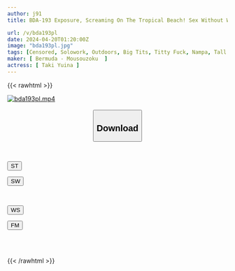 ```yaml
---
author: j91
title: BDA-193 Exposure, Screaming On The Tropical Beach! Sex Without Worrying About People Watching Yuina Taki

url: /v/bda193pl
date: 2024-04-20T01:20:00Z
image: "bda193pl.jpg"
tags: [Censored, Solowork, Outdoors, Big Tits, Titty Fuck, Nampa, Tall	]
maker: [ Bermuda - Mousouzoku  ]
actress: [ Taki Yuina ]
---
```



{{< rawhtml >}}

<div class="video" data-videoid="bepadLBg6mcPgpg">
    <a href="javascript:;">
        <img src="/v/bda193pl/bda193pl.jpg" width="WIDTH" height="HEIGHT" alt="bda193pl.mp4" loading="lazy">
    </a>
</div>

<script type="text/javascript" src="https://j91.asia/asset/on-demand-st.js"></script>

<br>
  <link rel="stylesheet" href="https://j91.asia/asset/bs5.css">
  
  <center>
  <button class="btn btn-primary" type="button" data-bs-toggle="collapse" data-bs-target=".multi-collapse" aria-expanded="false" aria-controls="multiCollapseExample1 multiCollapseExample2"><h2>Download</h2></button></center>
</p>
<div class="row">
  <div class="col">
    <div class="collapse multi-collapse" id="multiCollapseExample1">
      <div class="card card-body">
	      	      <br>
<div class="buttons">  
<p><a href="https://streamtape.to/v/bepadLBg6mcPgpg" target="_blank"><button class="btn-hover color-3"><i class="fa fa-download"></i> ST</button></a></p>
<p><a href="https://asnwish.com/dfc58pm7m49t" target="_blank"><button class="btn-hover color-2"><i class="fa fa-download"></i> SW</button></a></p></div>
    </div>
  </div>
</div>
  <div class="col">
    <div class="collapse multi-collapse" id="multiCollapseExample2">
      <div class="card card-body">
	      <br>
<div class="buttons">
<p><a href="https://wolfstream.tv/3bcmnxjvts86"><button class="btn-hover color-9"><i class="fa fa-download"></i> WS</button></a></p>
<p><a href="https://filemoon.sx/d/rvf0xbggf1e0"><button class="btn-hover color-8"><i class="fa fa-download"></i> FM</button></a></p></div>
<br><br>
      </div>
    </div>
  </div>
</div>

{{< /rawhtml >}}